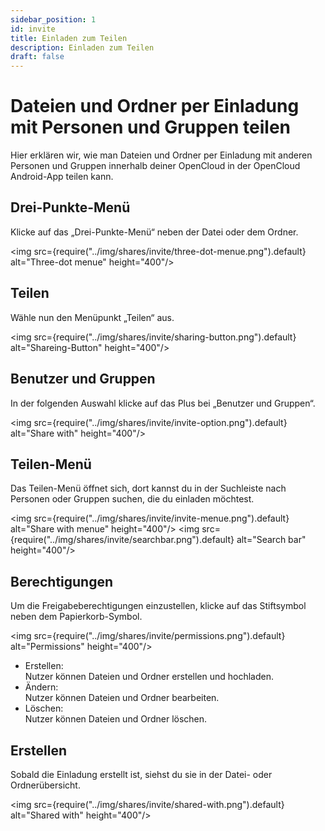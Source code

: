 ```yaml
---
sidebar_position: 1
id: invite
title: Einladen zum Teilen
description: Einladen zum Teilen
draft: false
---
```


# Dateien und Ordner per Einladung mit Personen und Gruppen teilen

Hier erklären wir, wie man Dateien und Ordner per Einladung mit anderen Personen und Gruppen innerhalb deiner OpenCloud in der OpenCloud Android-App teilen kann.

## Drei-Punkte-Menü

Klicke auf das „Drei-Punkte-Menü“ neben der Datei oder dem Ordner.

<img src={require("../img/shares/invite/three-dot-menue.png").default} alt="Three-dot menue" height="400"/>

## Teilen

Wähle nun den Menüpunkt „Teilen“ aus.

<img src={require("../img/shares/invite/sharing-button.png").default} alt="Shareing-Button" height="400"/>

## Benutzer und Gruppen

In der folgenden Auswahl klicke auf das Plus bei „Benutzer und Gruppen“.

<img src={require("../img/shares/invite/invite-option.png").default} alt="Share with" height="400"/>

## Teilen-Menü

Das Teilen-Menü öffnet sich, dort kannst du in der Suchleiste nach Personen oder Gruppen suchen, die du einladen möchtest.

<img src={require("../img/shares/invite/invite-menue.png").default} alt="Share with menue" height="400"/>
<img src={require("../img/shares/invite/searchbar.png").default} alt="Search bar" height="400"/>

## Berechtigungen

Um die Freigabeberechtigungen einzustellen, klicke auf das Stiftsymbol neben dem Papierkorb-Symbol.

<img src={require("../img/shares/invite/permissions.png").default} alt="Permissions" height="400"/>

- Erstellen:  
  Nutzer können Dateien und Ordner erstellen und hochladen.
- Ändern:  
  Nutzer können Dateien und Ordner bearbeiten.
- Löschen:  
  Nutzer können Dateien und Ordner löschen.

## Erstellen

Sobald die Einladung erstellt ist, siehst du sie in der Datei- oder Ordnerübersicht.

<img src={require("../img/shares/invite/shared-with.png").default} alt="Shared with" height="400"/>

